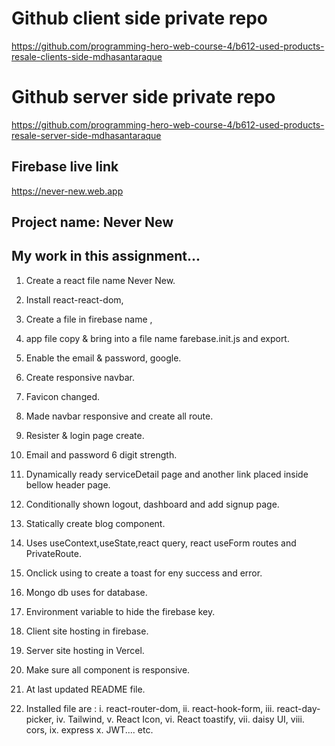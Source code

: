 # Github client side private repo

https://github.com/programming-hero-web-course-4/b612-used-products-resale-clients-side-mdhasantaraque

# Github server side private repo

https://github.com/programming-hero-web-course-4/b612-used-products-resale-server-side-mdhasantaraque

## Firebase live link

https://never-new.web.app

## Project name: Never New

## My work in this assignment...

1. Create a react file name Never New.
2. Install react-react-dom,
3. Create a file in firebase name ,
4. app file copy & bring into a file name farebase.init.js and export.
5. Enable the email & password, google.
6. Create responsive navbar.

7. Favicon changed.
8. Made navbar responsive and create all route.
9. Resister & login page create.
10. Email and password 6 digit strength.
11. Dynamically ready serviceDetail page and another link placed inside bellow header page.
12. Conditionally shown logout, dashboard and add signup page.
13. Statically create blog component.
14. Uses useContext,useState,react query, react useForm routes and PrivateRoute.
15. Onclick using to create a toast for eny success and error.
16. Mongo db uses for database.
17. Environment variable to hide the firebase key.
18. Client site hosting in firebase.
19. Server site hosting in Vercel.
20. Make sure all component is responsive.
21. At last updated README file.
22. Installed file are :
    i. react-router-dom,
    ii. react-hook-form,
    iii. react-day-picker,
    iv. Tailwind,
    v. React Icon,
    vi. React toastify,
    vii. daisy UI,
    viii. cors,
    ix. express
    x. JWT.... etc.
